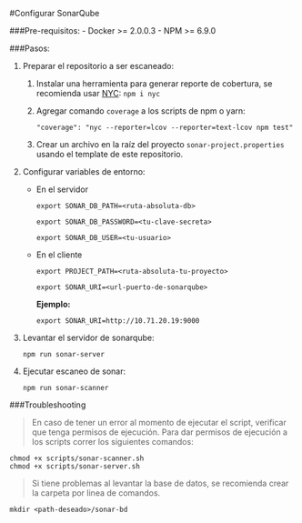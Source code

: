 #Configurar SonarQube

###Pre-requisitos:
    - Docker >= 2.0.0.3
    - NPM >= 6.9.0

###Pasos:

1. Preparar el repositorio a ser escaneado:
    1. Instalar una herramienta para generar reporte de cobertura, se recomienda usar [NYC](https://www.npmjs.com/package/nyc): `npm i nyc`  
    1. Agregar comando `coverage` a los scripts de npm o yarn:
     
        `"coverage": "nyc --reporter=lcov --reporter=text-lcov npm test"`
    2. Crear un archivo en la raíz del proyecto `sonar-project.properties` usando el template de este repositorio.

1. Configurar variables de entorno:

    - En el servidor 
    
        `export SONAR_DB_PATH=<ruta-absoluta-db>`
        
        `export SONAR_DB_PASSWORD=<tu-clave-secreta>`
        
        `export SONAR_DB_USER=<tu-usuario>`
    
    - En el cliente

        `export PROJECT_PATH=<ruta-absoluta-tu-proyecto>`
        
        `export SONAR_URI=<url-puerto-de-sonarqube>`

        **Ejemplo:**

        `export SONAR_URI=http://10.71.20.19:9000`
    
1. Levantar el servidor de sonarqube:
    
    `npm run sonar-server`

1. Ejecutar escaneo de sonar:

    `npm run sonar-scanner`

###Troubleshooting

> En caso de tener un error al momento de ejecutar el script, verificar que tenga permisos de ejecución. Para dar permisos de ejecución a los scripts correr los siguientes comandos:

    chmod +x scripts/sonar-scanner.sh
    chmod +x scripts/sonar-server.sh

> Si tiene problemas al levantar la base de datos, se recomienda crear la carpeta por linea de comandos.

    mkdir <path-deseado>/sonar-bd

